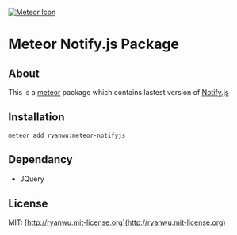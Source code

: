 [![Meteor Icon](http://icon.meteor.com/package/ryanwu:meteor-notifyjs)](https://atmospherejs.com/ryanwu/meteor-notifyjs)

# Meteor Notify.js Package

## About

This is a [meteor](https://www.meteor.com/) package which contains lastest version of [Notify.js](https://github.com/jpillora/notifyjs)


## Installation
```
meteor add ryanwu:meteor-notifyjs
```

## Dependancy
* JQuery

## License

MIT: [http://ryanwu.mit-license.org](http://ryanwu.mit-license.org)

